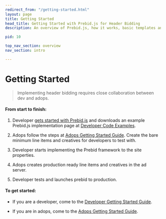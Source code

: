 ```yaml
---
redirect_from: "/getting-started.html"
layout: page
title: Getting Started
head_title: Getting Started with Prebid.js for Header Bidding
description: An overview of Prebid.js, how it works, basic templates and examples, and more.

pid: 10

top_nav_section: overview
nav_section: intro

---
```




<div class="bs-docs-section" markdown="1">

# Getting Started

> Implementing header bidding requires close collaboration between dev and adops.

#### From start to finish:

1. Developer [gets started with Prebid.js](/dev-docs/getting-started.html) and downloads an example Prebid.js implementation page at [Developer Code Examples](/dev-docs/examples/basic-example.html).

2. Adops follow the steps at [Adops Getting Started Guide](/adops.html). Create the bare minimum line items and creatives for developers to test with.

3. Developer starts implementing the Prebid framework to the site properties.

4. Adops creates production ready line items and creatives in the ad server.

5. Developer tests and launches prebid to production.

#### To get started:

- If you are a developer, come to the [Developer Getting Started Guide](/dev-docs/getting-started.html).

- If you are in adops, come to the [Adops Getting Started Guide](/adops.html).

</div>
